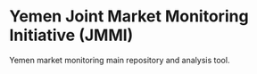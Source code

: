 # Yemen Joint Market Monitoring Initiative (JMMI)
Yemen market monitoring main repository and analysis tool.
